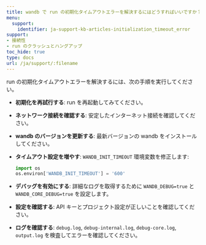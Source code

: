 ```yaml
---
title: wandb で run の初期化タイムアウトエラーを解決するにはどうすればいいですか？
menu:
  support:
    identifier: ja-support-kb-articles-initialization_timeout_error
support:
- 接続性
- run のクラッシュとハングアップ
toc_hide: true
type: docs
url: /ja/support/:filename
---
```


run の初期化タイムアウトエラーを解決するには、次の手順を実行してください。

- **初期化を再試行する**: run を再起動してみてください。
- **ネットワーク接続を確認する**: 安定したインターネット接続を確認してください。
- **wandb のバージョンを更新する**: 最新バージョンの wandb をインストールしてください。
- **タイムアウト設定を増やす**: `WANDB_INIT_TIMEOUT` 環境変数を修正します:
  
  ```python
  import os
  os.environ['WANDB_INIT_TIMEOUT'] = '600'
  ```

- **デバッグを有効にする**: 詳細なログを取得するために `WANDB_DEBUG=true` と `WANDB_CORE_DEBUG=true` を設定します。
- **設定を確認する**: API キーとプロジェクト設定が正しいことを確認してください。
- **ログを確認する**: `debug.log`, `debug-internal.log`, `debug-core.log`, `output.log` を検査してエラーを確認してください。